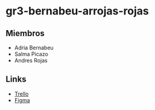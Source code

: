 # gr3-bernabeu-arrojas-rojas



## Miembros
- Adria Bernabeu
- Salma Picazo
- Andres Rojas

## Links
- [Trello](https://trello.com/b/Z116unqK/gr3-bernabeu-rojas-picazo)
- [Figma](https://www.figma.com/files/team/1316063599580735664/gr3-bernabeu-rojas-picazo?fuid=1293635053321796483)
